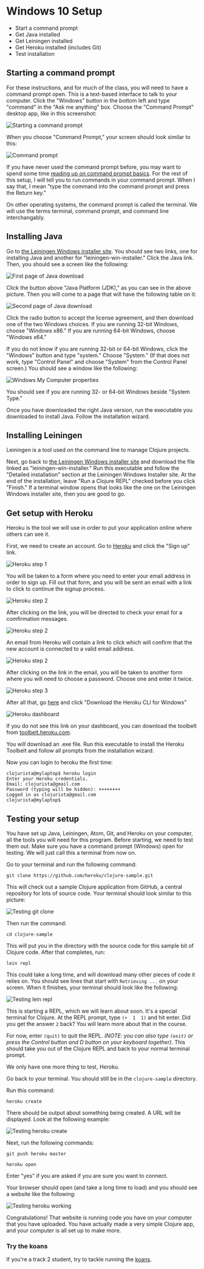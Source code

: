 Windows 10 Setup
===============

* Start a command prompt
* Get Java installed
* Get Leiningen installed
* Get Heroku installed (includes Git)
* Test installation

## Starting a command prompt

For these instructions, and for much of the class, you will need to have a command prompt open. This is a text-based interface to talk to your computer. Click the "Windows" button in the bottom left and type "command" in the "Ask me anything" box. Choose the "Command Prompt" desktop app, like in this screenshot:

![Starting a command prompt](img/win10/starting-command-prompt.png)

When you choose "Command Prompt," your screen should look similar to this:

![Command prompt](img/win10/command-prompt.png)

If you have never used the command prompt before, you may want to spend some time [reading up on command prompt basics](http://dosprompt.info/). For the rest of this setup, I will tell you to run commands in your command prompt. When I say that, I mean "type the command into the command prompt and press the Return key."

On other operating systems, the command prompt is called the terminal. We will use the terms terminal, command prompt, and command line interchangably.

## Installing Java

Go to [the Leiningen Windows installer site](http://leiningen-win-installer.djpowell.net/). You should see two links, one for installing Java and another for "leiningen-win-installer." Click the Java link. Then, you should see a screen like the following:

![First page of Java download](img/win/java-download1.png)

Click the button above "Java Platform (JDK)," as you can see in the above picture. Then you will come to a page that will have the following table on it:

![Second page of Java download](img/win/java-download2.png)

Click the radio button to accept the license agreement, and then download one of the two Windows choices. If you are running 32-bit Windows, choose "Windows x86." If you are running 64-bit Windows, choose "Windows x64."

If you do not know if you are running 32-bit or 64-bit Windows, click the "Windows" button and type "system." Choose "System." (If that does not work, type "Control Panel" and choose "System" from the Control Panel screen.) You should see a window like the following:

![Windows My Computer properties](img/win10/system-properties.png)


You should see if you are running 32- or 64-bit Windows beside "System Type."

Once you have downloaded the right Java version, run the executable you downloaded to install Java. Follow the installation wizard.

## Installing Leiningen

Leiningen is a tool used on the command line to manage Clojure projects.

Next, go back to [the Leiningen Windows installer site](http://leiningen-win-installer.djpowell.net/) and download the file linked as "leiningen-win-installer." Run this executable and follow the "Detailed installation" section at the Leiningen Windows Installer site. At the end of the installation, leave "Run a Clojure REPL" checked before you click "Finish." If a terminal window opens that looks like the one on the Leiningen Windows installer site, then you are good to go.

## Get setup with Heroku

Heroku is the tool we will use in order to put your application online where others can see it.

First, we need to create an account. Go to [Heroku](http://heroku.com) and click the "Sign up" link.

![Heroku step 1](img/heroku-step1.png)

You will be taken to a form where you need to enter your email address in order to sign up. Fill out that form, and you will be sent an email with a link to click to continue the signup process.

![Heroku step 2](img/win10/heroku-step2.png)

After clicking on the link, you will be directed to check your email for a comfirmation messages.

![Heroku step 2](img/win10/heroku-step2a.png)

An email from Heroku will contain a link to click which will confirm that the new account is connected to a valid email address.

![Heroku step 2](img/win10/heroku-step2b.png)

After clicking on the link in the email, you will be taken to another form where you will need to choose a password. Choose one and enter it twice.

![Heroku step 3](img/win10/heroku-step3.png)

After all that, go [here](https://devcenter.heroku.com/articles/getting-started-with-clojure#set-up) and click "Download the Heroku CLI for Windows"

![Heroku dashboard](img/win10/heroku-getting-started.png)

If you do not see this link on your dashboard, you can download the toolbelt from [toolbelt.heroku.com](https://toolbelt.heroku.com/).

You will download an .exe file. Run this executable to install the Heroku Toolbelt and follow all prompts from the installation wizard.

Now you can login to heroku the first time:

```
clojurista@mylaptop$ heroku login
Enter your Heroku credentials.
Email: clojurista@gmail.com
Password (typing will be hidden): ++++++++
Logged in as clojurista@gmail.com
clojurista@mylaptop$
```
## Testing your setup

You have set up Java, Leiningen, Atom, Git, and Heroku on your computer, all the tools you will need for this program. Before starting, we need to test them out. Make sure you have a command prompt (Windows) open for testing. We will just call this a terminal from now on.

Go to your terminal and run the following command:

`git clone https://github.com/heroku/clojure-sample.git`

This will check out a sample Clojure application from GitHub, a central repository for lots of source code. Your terminal should look similar to this picture:

![Testing git clone](img/win7/testing-step1.png)

Then run the command:

`cd clojure-sample`

This will put you in the directory with the source code for this sample bit of Clojure code. After that completes, run:

`lein repl`

This could take a long time, and will download many other pieces of code it relies on. You should see lines that start with `Retrieving ...` on your screen. When it finishes, your terminal should look like the following:

![Testing lein repl](img/win7/testing-step2.png)

This is starting a REPL, which we will learn about soon. It's a special terminal for Clojure. At the REPL prompt, type `(+  1  1)` and hit enter. Did you get the answer `2` back? You will learn more about that in the course.

For now, enter `(quit)` to quit the REPL. _(NOTE: you can also type `(exit)` or press the Control button and D button on your keyboard together)_.
This should take you out of the Clojure REPL and back to your normal terminal prompt.

We only have one more thing to test, Heroku.

Go back to your terminal. You should still be in the `clojure-sample` directory.

Run this command:

`heroku create`

There should be output about something being created. A URL will be displayed. Look at the following example:

![Testing heroku create](img/win7/testing-step5.png)

Next, run the following commands:

```
git push heroku master

heroku open
```

Enter "yes" if you are asked if you are sure you want to connect.

Your browser should open (and take a long time to load) and you should see a website like the following:

![Testing heroku working](img/win7/testing-step6.png)

Congratulations! That website is running code you have on your computer that you have uploaded. You have actually made a very simple Clojure app, and your computer is all set up to make more.

### Try the koans

If you're a track 2 student, try to tackle running the [koans](koans.md).
